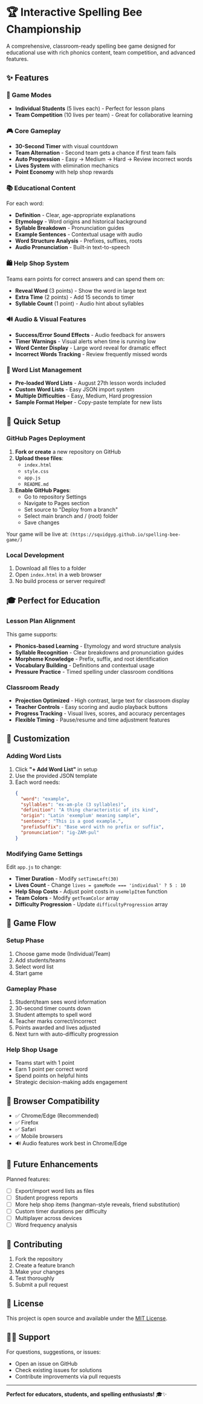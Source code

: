 # 🏆 Interactive Spelling Bee Championship

A comprehensive, classroom-ready spelling bee game designed for educational use with rich phonics content, team competition, and advanced features.

## ✨ Features

### 🎯 Game Modes
- **Individual Students** (5 lives each) - Perfect for lesson plans
- **Team Competition** (10 lives per team) - Great for collaborative learning

### 🎮 Core Gameplay
- **30-Second Timer** with visual countdown
- **Team Alternation** - Second team gets a chance if first team fails
- **Auto Progression** - Easy → Medium → Hard → Review incorrect words
- **Lives System** with elimination mechanics
- **Point Economy** with help shop rewards

### 📚 Educational Content
For each word:
- **Definition** - Clear, age-appropriate explanations
- **Etymology** - Word origins and historical background  
- **Syllable Breakdown** - Pronunciation guides
- **Example Sentences** - Contextual usage with audio
- **Word Structure Analysis** - Prefixes, suffixes, roots
- **Audio Pronunciation** - Built-in text-to-speech

### 🛍️ Help Shop System
Teams earn points for correct answers and can spend them on:
- **Reveal Word** (3 points) - Show the word in large text
- **Extra Time** (2 points) - Add 15 seconds to timer
- **Syllable Count** (1 point) - Audio hint about syllables

### 🔊 Audio & Visual Features
- **Success/Error Sound Effects** - Audio feedback for answers
- **Timer Warnings** - Visual alerts when time is running low
- **Word Center Display** - Large word reveal for dramatic effect
- **Incorrect Words Tracking** - Review frequently missed words

### 📝 Word List Management
- **Pre-loaded Word Lists** - August 27th lesson words included
- **Custom Word Lists** - Easy JSON import system
- **Multiple Difficulties** - Easy, Medium, Hard progression
- **Sample Format Helper** - Copy-paste template for new lists

## 🚀 Quick Setup

### GitHub Pages Deployment
1. **Fork or create** a new repository on GitHub
2. **Upload these files**:
   - `index.html`
   - `style.css` 
   - `app.js`
   - `README.md`
3. **Enable GitHub Pages**:
   - Go to repository Settings
   - Navigate to Pages section
   - Set source to "Deploy from a branch"
   - Select main branch and / (root) folder
   - Save changes

Your game will be live at: `(https://squidgyg.github.io/spelling-bee-game/)`

### Local Development
1. Download all files to a folder
2. Open `index.html` in a web browser
3. No build process or server required!

## 🎓 Perfect for Education

### Lesson Plan Alignment
This game supports:
- **Phonics-based Learning** - Etymology and word structure analysis
- **Syllable Recognition** - Clear breakdowns and pronunciation guides  
- **Morpheme Knowledge** - Prefix, suffix, and root identification
- **Vocabulary Building** - Definitions and contextual usage
- **Pressure Practice** - Timed spelling under classroom conditions

### Classroom Ready
- **Projection Optimized** - High contrast, large text for classroom display
- **Teacher Controls** - Easy scoring and audio playback buttons
- **Progress Tracking** - Visual lives, scores, and accuracy percentages
- **Flexible Timing** - Pause/resume and time adjustment features

## 🔧 Customization

### Adding Word Lists
1. Click **"+ Add Word List"** in setup
2. Use the provided JSON template
3. Each word needs:
   ```json
   {
     "word": "example",
     "syllables": "ex-am-ple (3 syllables)",
     "definition": "A thing characteristic of its kind",
     "origin": "Latin 'exemplum' meaning sample",
     "sentence": "This is a good example.",
     "prefixSuffix": "Base word with no prefix or suffix",
     "pronunciation": "ig-ZAM-pul"
   }
   ```

### Modifying Game Settings
Edit `app.js` to change:
- **Timer Duration** - Modify `setTimeLeft(30)` 
- **Lives Count** - Change `lives = gameMode === 'individual' ? 5 : 10`
- **Help Shop Costs** - Adjust point costs in `useHelpItem` function
- **Team Colors** - Modify `getTeamColor` array
- **Difficulty Progression** - Update `difficultyProgression` array

## 🎯 Game Flow

### Setup Phase
1. Choose game mode (Individual/Team)
2. Add students/teams
3. Select word list
4. Start game

### Gameplay Phase  
1. Student/team sees word information
2. 30-second timer counts down
3. Student attempts to spell word
4. Teacher marks correct/incorrect
5. Points awarded and lives adjusted
6. Next turn with auto-difficulty progression

### Help Shop Usage
- Teams start with 1 point
- Earn 1 point per correct word
- Spend points on helpful hints
- Strategic decision-making adds engagement

## 📱 Browser Compatibility

- ✅ Chrome/Edge (Recommended)
- ✅ Firefox  
- ✅ Safari
- ✅ Mobile browsers
- 🔊 Audio features work best in Chrome/Edge

## 🔄 Future Enhancements

Planned features:
- [ ] Export/import word lists as files
- [ ] Student progress reports
- [ ] More help shop items (hangman-style reveals, friend substitution)
- [ ] Custom timer durations per difficulty
- [ ] Multiplayer across devices
- [ ] Word frequency analysis

## 🤝 Contributing

1. Fork the repository
2. Create a feature branch
3. Make your changes  
4. Test thoroughly
5. Submit a pull request

## 📄 License

This project is open source and available under the [MIT License](LICENSE).

## 🙋‍♂️ Support

For questions, suggestions, or issues:
- Open an issue on GitHub
- Check existing issues for solutions
- Contribute improvements via pull requests

---

**Perfect for educators, students, and spelling enthusiasts!** 🎓✨
